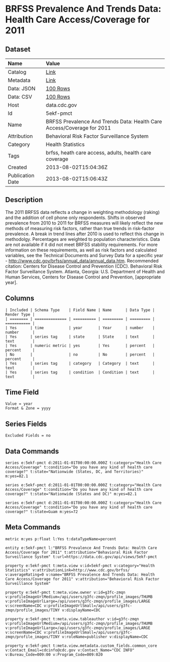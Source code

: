 # BRFSS Prevalence And Trends Data: Health Care Access/Coverage for 2011

## Dataset

| Name | Value |
| :--- | :---- |
| Catalog | [Link](https://catalog.data.gov/dataset/brfss-prevalence-and-trends-data-health-care-access-coverage-for-2011) |
| Metadata | [Link](https://data.cdc.gov/api/views/5ekf-pmct) |
| Data: JSON | [100 Rows](https://data.cdc.gov/api/views/5ekf-pmct/rows.json?max_rows=100) |
| Data: CSV | [100 Rows](https://data.cdc.gov/api/views/5ekf-pmct/rows.csv?max_rows=100) |
| Host | data.cdc.gov |
| Id | 5ekf-pmct |
| Name | BRFSS Prevalence And Trends Data: Health Care Access/Coverage for 2011 |
| Attribution | Behavioral Risk Factor Surveillance System |
| Category | Health Statistics |
| Tags | brfss, heath care access, adults, health care coverage |
| Created | 2013-08-02T15:04:36Z |
| Publication Date | 2013-08-02T15:06:43Z |

## Description

The 2011 BRFSS data reflects a change in weighting methodology (raking) and the addition of cell phone only respondents. Shifts in observed prevalence from 2010 to 2011 for BRFSS measures will likely reflect the new methods of measuring risk factors, rather than true trends in risk-factor prevalence. A break in trend lines after 2010 is used to reflect this change in methodolgy. Percentages are weighted to population characteristics. Data are not available if it did not meet BRFSS stability requirements. For more information on these requirements, as well as risk factors and calculated variables, see the Technical Documents and Survey Data for a specific year - http://www.cdc.gov/brfss/annual_data/annual_data.htm. Recommended citation: Centers for Disease Control and Prevention (CDC). Behavioral Risk Factor Surveillance System. Atlanta, Georgia: U.S. Department of Health and Human Services, Centers for Disease Control and Prevention, [appropriate year].

## Columns

```ls
| Included | Schema Type    | Field Name | Name      | Data Type | Render Type |
| ======== | ============== | ========== | ========= | ========= | =========== |
| Yes      | time           | year       | Year      | number    | number      |
| Yes      | series tag     | state      | State     | text      | text        |
| Yes      | numeric metric | yes        | Yes       | percent   | percent     |
| No       |                | no         | No        | percent   | percent     |
| Yes      | series tag     | category   | Category  | text      | text        |
| Yes      | series tag     | condition  | Condition | text      | text        |
```

## Time Field

```ls
Value = year
Format & Zone = yyyy
```

## Series Fields

```ls
Excluded Fields = no
```

## Data Commands

```ls
series e:5ekf-pmct d:2011-01-01T00:00:00.000Z t:category="Health Care Access/Coverage" t:condition="Do you have any kind of health care coverage?" t:state="Nationwide (States, DC, and Territories)" m:yes=82.1

series e:5ekf-pmct d:2011-01-01T00:00:00.000Z t:category="Health Care Access/Coverage" t:condition="Do you have any kind of health care coverage?" t:state="Nationwide (States and DC)" m:yes=82.1

series e:5ekf-pmct d:2011-01-01T00:00:00.000Z t:category="Health Care Access/Coverage" t:condition="Do you have any kind of health care coverage?" t:state=Guam m:yes=72
```

## Meta Commands

```ls
metric m:yes p:float l:Yes t:dataTypeName=percent

entity e:5ekf-pmct l:"BRFSS Prevalence And Trends Data: Health Care Access/Coverage for 2011" t:attribution="Behavioral Risk Factor Surveillance System" t:url=https://data.cdc.gov/api/views/5ekf-pmct

property e:5ekf-pmct t:meta.view v:id=5ekf-pmct v:category="Health Statistics" v:attributionLink=http://www.cdc.gov/brfss/ v:averageRating=0 v:name="BRFSS Prevalence And Trends Data: Health Care Access/Coverage for 2011" v:attribution="Behavioral Risk Factor Surveillance System"

property e:5ekf-pmct t:meta.view.owner v:id=g3fc-zmqn v:profileImageUrlMedium=/api/users/g3fc-zmqn/profile_images/THUMB v:profileImageUrlLarge=/api/users/g3fc-zmqn/profile_images/LARGE v:screenName=CDC v:profileImageUrlSmall=/api/users/g3fc-zmqn/profile_images/TINY v:displayName=CDC

property e:5ekf-pmct t:meta.view.tableauthor v:id=g3fc-zmqn v:profileImageUrlMedium=/api/users/g3fc-zmqn/profile_images/THUMB v:profileImageUrlLarge=/api/users/g3fc-zmqn/profile_images/LARGE v:screenName=CDC v:profileImageUrlSmall=/api/users/g3fc-zmqn/profile_images/TINY v:roleName=publisher v:displayName=CDC

property e:5ekf-pmct t:meta.view.metadata.custom_fields.common_core v:Contact_Email=cdcinfo@cdc.gov v:Contact_Name="CDC INFO" v:Bureau_Code=009:00 v:Program_Code=009:020
```